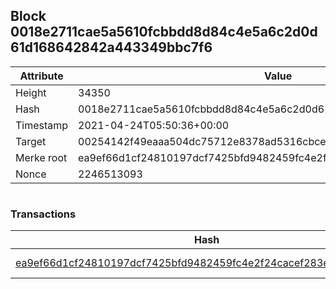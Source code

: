## Block 0018e2711cae5a5610fcbbdd8d84c4e5a6c2d0d61d168642842a443349bbc7f6

Attribute | Value
--- | ---
Height | 34350
Hash | 0018e2711cae5a5610fcbbdd8d84c4e5a6c2d0d61d168642842a443349bbc7f6
Timestamp | 2021-04-24T05:50:36+00:00
Target | 00254142f49eaaa504dc75712e8378ad5316cbcead634704b3734b6271167cc4
Merke root | ea9ef66d1cf24810197dcf7425bfd9482459fc4e2f24cacef283e516cae87371
Nonce | 2246513093

```

```

### Transactions

Hash | Amount
--- | ---
[ea9ef66d1cf24810197dcf7425bfd9482459fc4e2f24cacef283e516cae87371](ea9ef66d1cf24810197dcf7425bfd9482459fc4e2f24cacef283e516cae87371.md) | 10.00000000 SKEPTI 
